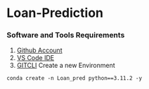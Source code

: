 # Loan-Prediction
### Software and Tools Requirements

1.  [Github Account](https://github.com)
2.  [VS Code IDE](https://code.visualstudio.com/)
4.  [GITCLI](https://git-scm.com/book/en/v2/Getting-Started-The-Command-Line)
Create a new Environment 

```
conda create -n Loan_pred python==3.11.2 -y
```


